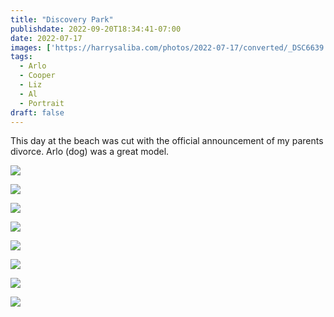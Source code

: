 ```yaml
---
title: "Discovery Park"
publishdate: 2022-09-20T18:34:41-07:00
date: 2022-07-17
images: ['https://harrysaliba.com/photos/2022-07-17/converted/_DSC6639.jpg']
tags:
  - Arlo
  - Cooper
  - Liz
  - Al
  - Portrait
draft: false
---
```


This day at the beach was cut with the official announcement of my parents divorce.  Arlo (dog) was a great model.

![](https://harrysaliba.com/photos/2022-07-17/converted/_DSC6568.jpg)

![](https://harrysaliba.com/photos/2022-07-17/converted/_DSC6579.jpg)

![](https://harrysaliba.com/photos/2022-07-17/converted/_DSC6589.jpg)

![](https://harrysaliba.com/photos/2022-07-17/converted/_DSC6568.jpg)

![](https://harrysaliba.com/photos/2022-07-17/converted/_DSC6636.jpg)

![](https://harrysaliba.com/photos/2022-07-17/converted/_DSC6639.jpg)

![](https://harrysaliba.com/photos/2022-07-17/converted/_DSC6640.jpg)

![](https://harrysaliba.com/photos/2022-07-17/converted/_DSC6660.jpg)